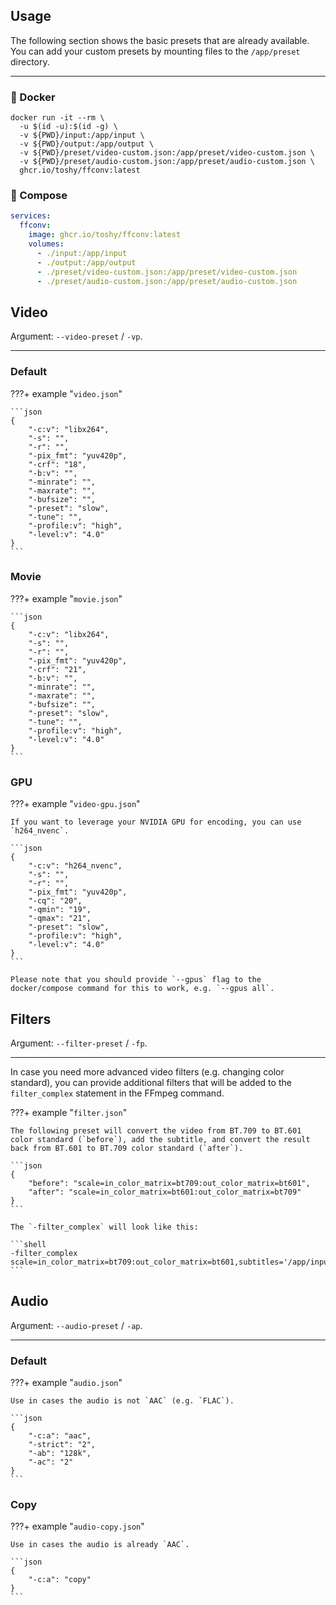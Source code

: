 ## Usage

The following section shows the basic presets that are already available. You
can add your custom presets by mounting files to the `/app/preset` directory.

---

### 🐋 Docker

```shell
docker run -it --rm \
  -u $(id -u):$(id -g) \
  -v ${PWD}/input:/app/input \
  -v ${PWD}/output:/app/output \
  -v ${PWD}/preset/video-custom.json:/app/preset/video-custom.json \
  -v ${PWD}/preset/audio-custom.json:/app/preset/audio-custom.json \
  ghcr.io/toshy/ffconv:latest
```

### 🐳 Compose

```yaml
services:
  ffconv:
    image: ghcr.io/toshy/ffconv:latest
    volumes:
      - ./input:/app/input
      - ./output:/app/output
      - ./preset/video-custom.json:/app/preset/video-custom.json
      - ./preset/audio-custom.json:/app/preset/audio-custom.json
```

## Video

Argument: `--video-preset` / `-vp`.

---

### Default

???+ example "`video.json`"

    ```json
    {
        "-c:v": "libx264",
        "-s": "",
        "-r": "",
        "-pix_fmt": "yuv420p",
        "-crf": "18",
        "-b:v": "",
        "-minrate": "",
        "-maxrate": "",
        "-bufsize": "",
        "-preset": "slow",
        "-tune": "",
        "-profile:v": "high",
        "-level:v": "4.0"
    }
    ```

### Movie

???+ example "`movie.json`"

    ```json
    {
        "-c:v": "libx264",
        "-s": "",
        "-r": "",
        "-pix_fmt": "yuv420p",
        "-crf": "21",
        "-b:v": "",
        "-minrate": "",
        "-maxrate": "",
        "-bufsize": "",
        "-preset": "slow",
        "-tune": "",
        "-profile:v": "high",
        "-level:v": "4.0"
    }
    ```

### GPU
???+ example "`video-gpu.json`"

    If you want to leverage your NVIDIA GPU for encoding, you can use `h264_nvenc`.

    ```json
    {
        "-c:v": "h264_nvenc",
        "-s": "",
        "-r": "",
        "-pix_fmt": "yuv420p",
        "-cq": "20",
        "-qmin": "19",
        "-qmax": "21",
        "-preset": "slow",
        "-profile:v": "high",
        "-level:v": "4.0"
    }
    ```

    Please note that you should provide `--gpus` flag to the docker/compose command for this to work, e.g. `--gpus all`.

## Filters

Argument: `--filter-preset` / `-fp`.

---

In case you need more advanced video filters (e.g. changing color standard), you can
provide additional filters that will be added to the `filter_complex` statement in the FFmpeg command.

???+ example "`filter.json`"

    The following preset will convert the video from BT.709 to BT.601 color standard (`before`), add the subtitle, and convert the result back from BT.601 to BT.709 color standard (`after`).

    ```json
    {
        "before": "scale=in_color_matrix=bt709:out_color_matrix=bt601",
        "after": "scale=in_color_matrix=bt601:out_color_matrix=bt709"
    }
    ```

    The `-filter_complex` will look like this:

    ```shell
    -filter_complex scale=in_color_matrix=bt709:out_color_matrix=bt601,subtitles='/app/input/video.mkv':si=1,scale=in_color_matrix=bt601:out_color_matrix=bt709
    ```

## Audio

Argument: `--audio-preset` / `-ap`.

---

### Default

???+ example "`audio.json`"

    Use in cases the audio is not `AAC` (e.g. `FLAC`).

    ```json
    {
        "-c:a": "aac",
        "-strict": "2",
        "-ab": "128k",
        "-ac": "2"
    }
    ```

### Copy

???+ example "`audio-copy.json`"

    Use in cases the audio is already `AAC`.

    ```json
    {
        "-c:a": "copy"
    }
    ```